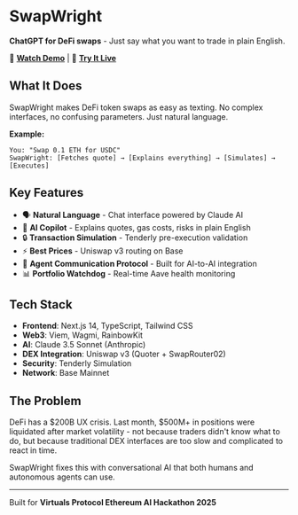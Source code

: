 # SwapWright

**ChatGPT for DeFi swaps** - Just say what you want to trade in plain English.

🎥 **[Watch Demo](https://www.loom.com/share/d31f559256ba4420a1bee456a27ab047?sid=c66feb17-21c5-4d51-a2b8-91f2df49becb)** | 🚀 **[Try It Live](https://swapwright.vercel.app)**

## What It Does

SwapWright makes DeFi token swaps as easy as texting. No complex interfaces, no confusing parameters. Just natural language.

**Example:**
```
You: "Swap 0.1 ETH for USDC"
SwapWright: [Fetches quote] → [Explains everything] → [Simulates] → [Executes]
```

## Key Features

- 🗣️ **Natural Language** - Chat interface powered by Claude AI
- 🤖 **AI Copilot** - Explains quotes, gas costs, risks in plain English
- 🔒 **Transaction Simulation** - Tenderly pre-execution validation
- ⚡ **Best Prices** - Uniswap v3 routing on Base
- 🔗 **Agent Communication Protocol** - Built for AI-to-AI integration
- 📊 **Portfolio Watchdog** - Real-time Aave health monitoring

## Tech Stack

- **Frontend**: Next.js 14, TypeScript, Tailwind CSS
- **Web3**: Viem, Wagmi, RainbowKit
- **AI**: Claude 3.5 Sonnet (Anthropic)
- **DEX Integration**: Uniswap v3 (Quoter + SwapRouter02)
- **Security**: Tenderly Simulation
- **Network**: Base Mainnet

## The Problem

DeFi has a $200B UX crisis. Last month, $500M+ in positions were liquidated after market volatility - not because traders didn't know what to do, but because traditional DEX interfaces are too slow and complicated to react in time.

SwapWright fixes this with conversational AI that both humans and autonomous agents can use.

---

Built for **Virtuals Protocol Ethereum AI Hackathon 2025**

